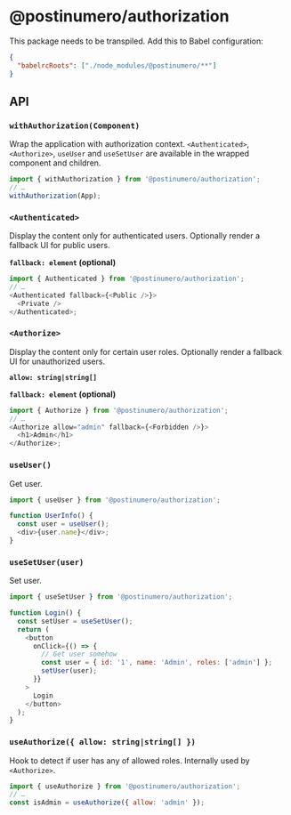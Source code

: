 # @postinumero/authorization

This package needs to be transpiled. Add this to Babel configuration:

```json
{
  "babelrcRoots": ["./node_modules/@postinumero/**"]
}
```

## API

### `withAuthorization(Component)`

Wrap the application with authorization context. `<Authenticated>`, `<Authorize>`, `useUser` and `useSetUser` are available in the wrapped component and children.

```js
import { withAuthorization } from '@postinumero/authorization';
// …
withAuthorization(App);
```

### `<Authenticated>`

Display the content only for authenticated users. Optionally render a fallback UI for public users.

**`fallback: element` (optional)**

```js
import { Authenticated } from '@postinumero/authorization';
// …
<Authenticated fallback={<Public />}>
  <Private />
</Authenticated>;
```

### `<Authorize>`

Display the content only for certain user roles. Optionally render a fallback UI for unauthorized users.

**`allow: string|string[]`**

**`fallback: element` (optional)**

```js
import { Authorize } from '@postinumero/authorization';
// …
<Authorize allow="admin" fallback={<Forbidden />}>
  <h1>Admin</h1>
</Authorize>;
```

### `useUser()`

Get user.

```js
import { useUser } from '@postinumero/authorization';

function UserInfo() {
  const user = useUser();
  <div>{user.name}</div>;
}
```

### `useSetUser(user)`

Set user.

```js
import { useSetUser } from '@postinumero/authorization';

function Login() {
  const setUser = useSetUser();
  return (
    <button
      onClick={() => {
        // Get user somehow
        const user = { id: '1', name: 'Admin', roles: ['admin'] };
        setUser(user);
      }}
    >
      Login
    </button>
  );
}
```

### `useAuthorize({ allow: string|string[] })`

Hook to detect if user has any of allowed roles. Internally used by `<Authorize>`.

```js
import { useAuthorize } from '@postinumero/authorization';
// …
const isAdmin = useAuthorize({ allow: 'admin' });
```

